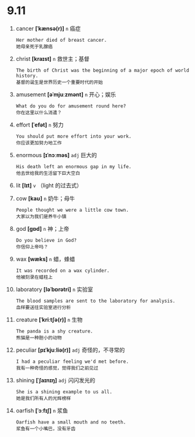 # 9.11

1. cancer **[ˈkænsə(r)]** `n` 癌症

   ```
   Her mother died of breast cancer.
   她母亲死于乳腺癌
   ```

2. christ **[kraɪst]** `n` 救世主；基督

   ```
   The birth of Christ was the beginning of a major epoch of world history.
   基督的诞生是世界历史一个重要时代的开始
   ```

3. amusement **[əˈmjuːzmənt]** `n` 开心；娱乐

   ```
   What do you do for amusement round here?
   你在这里以什么消遣？
   ```

4. effort **[ˈefət]** `n` 努力

   ```
   You should put more effort into your work.
   你应该更加努力地工作
   ```

5. enormous **[ɪˈnɔːməs]** `adj` 巨大的

   ```
   His death left an enormous gap in my life.
   他去世给我的生活留下巨大空白
   ```

6. lit **[lɪt]** `v` （light 的过去式）

7. cow **[kaʊ]** `n` 奶牛；母牛

   ```
   People thought we were a little cow town.
   大家以为我们是养牛小镇
   ```

8. god **[ɡɒd]** `n` 神；上帝

   ```
   Do you believe in God?
   你信仰上帝吗？
   ```

9. wax **[wæks]** `n` 蜡，蜂蜡

   ```
   It was recorded on a wax cylinder.
   他被刻录在蜡柱上
   ```

10. laboratory **[ləˈbɒrətri]** `n` 实验室

    ```
    The blood samples are sent to the laboratory for analysis.
    血样要送往实验室进行分析
    ```

11. creature **[ˈkriːtʃə(r)]** `n` 生物

    ```
    The panda is a shy creature.
    熊猫是一种胆小的动物
    ```

12. peculiar **[pɪˈkjuːliə(r)]** `adj` 奇怪的，不寻常的

    ```
    I had a peculiar feeling we'd met before.
    我有一种奇怪的感觉，觉得我们之前见过
    ```

13. shining **[ˈʃaɪnɪŋ]** `adj` 闪闪发光的

    ```
    She is a shining example to us all.
    她是我们所有人的光辉榜样
    ```

14. oarfish **[ˈɔːfɪʃ]** `n` 浆鱼

    ```
    Oarfish have a small mouth and no teeth.
    浆鱼有一个小嘴巴，没有牙齿
    ```
